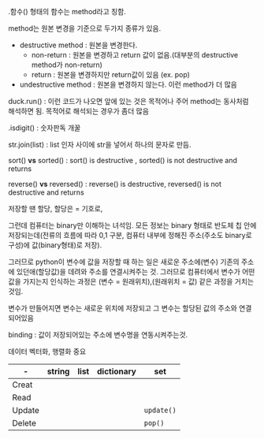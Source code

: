 

.함수() 형태의 함수는 method라고 칭함.

method는 원본 변경을 기준으로 두가지 종류가 있음.

- destructive method : 원본을 변경한다.
  - non-return : 원본을 변경하고 return 값이 없음.(대부분의 destructive method가 non-return)
  - return : 원본을 변경하지만 return값이 있음 (ex. pop)
- undestructive method : 원본을 변경하지 않는다. 이런 method가 더 많음

duck.run() : 이런 코드가 나오면 앞에 있는 것은 목적어나 주어 method는 동사처럼 해석하면 됨. 목적어로 해석되는 경우가 좀더 많음

.isdigit() : 숫자판독 개꿀

str.join(list) : list 인자 사이에 str을 넣어서 하나의 문자로 만듬.



sort() **vs** sorted() : sort() is destructive , sorted() is not destructive and returns

reverse() **vs** reversed() : reverse() is destructive, reversed() is not destructive and returns



저장할 땐 할당, 할당은 = 기호로, 

그런데 컴퓨터는 binary만 이해하는 녀석임. 모든 정보는 binary 형태로  반도체 칩 안에 저장되는데(전류의 흐름에 따라 0,1 구분, 컴퓨터 내부에 정해진 주소(주소도 binary로 구성)에 값(binary형태)로 저장).

그러므로 python이 변수에 값을 저장할 때 하는 일은 새로운 주소에(변수) 기존의 주소에 있던애(할당값)을 데려와 주소를 연결시켜주는 것. 그러므로 컴퓨터에서 변수가 어떤 값을 가지는지 인식하는 과정은 (변수 = 원래위치),(원래위치 = 값) 같은 과정을 거치는 것임.

변수가 만들어지면 변수는 새로운 위치에 저장되고 그 변수는 할당된 값의 주소와 연결되어있음

binding : 값이 저장되어있는 주소에 변수명을 연동시켜주는것.

데이터 벡터화, 행렬화 중요



| -      | string | list | dictionary | set        |
| ------ | ------ | ---- | ---------- | ---------- |
| Creat  |        |      |            |            |
| Read   |        |      |            |            |
| Update |        |      |            | `update()` |
| Delete |        |      |            | `pop() `   |

